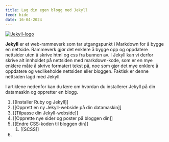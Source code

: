 ```yaml
---
title: Lag din egen blogg med Jekyll
feed: hide
date: 16-04-2024
---
```

[![Jekyll-logo](https://upload.wikimedia.org/wikipedia/commons/4/42/Jekyll_%28software%29_Logo.png)](https://jekyllrb.com/)

**Jekyll** er et web-rammeverk som tar utgangspunkt i Markdown for å bygge en nettside. Rammeverk gjør det enklere å bygge opp og oppdatere nettsider uten å skrive html og css fra bunnen av. I Jekyll kan vi derfor skrive alt innholdet på nettsiden med markdown-kode, som er en mye enklere måte å skrive formatert tekst på, noe som gjør det mye enklere å oppdatere og vedlikeholde nettsiden eller bloggen. Faktisk er denne nettsiden lagd med Jekyll.

I artiklene nedenfor kan du lære om hvordan du installerer Jekyll på din datamaskin og oppretter en blogg.

1. [[Installer Ruby og Jekyll]]
2. [[Opprett en ny Jekyll-webside på din datamaskin]]
3. [[Tilpasse din Jekyll-webside]]
4. [[Opprette nye sider og poster på bloggen din]]
5. [[Endre CSS-koden til bloggen din]]
	1. [[SCSS]]
6. 





